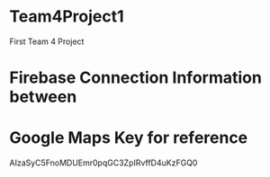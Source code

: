 # Team4Project1
First Team 4 Project

# Firebase Connection Information between <script> tags here
<script src="https://www.gstatic.com/firebasejs/4.1.3/firebase.js"></script>
<script>
  // Initialize Firebase
  var config = {
    apiKey: "AIzaSyDrLO-RSZ-B6BD4gxJXqCOnMLA19DFHcsI",
    authDomain: "momsconnection-63998.firebaseapp.com",
    databaseURL: "https://momsconnection-63998.firebaseio.com",
    projectId: "momsconnection-63998",
    storageBucket: "",
    messagingSenderId: "102438011730"
  };
  firebase.initializeApp(config);
</script>

# Google Maps Key for reference
AIzaSyC5FnoMDUEmr0pqGC3ZpIRvffD4uKzFGQ0

